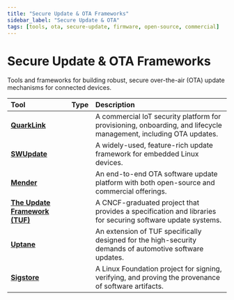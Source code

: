 ```yaml
---
title: "Secure Update & OTA Frameworks"
sidebar_label: "Secure Update & OTA"
tags: [tools, ota, secure-update, firmware, open-source, commercial]
---
```

# Secure Update & OTA Frameworks

Tools and frameworks for building robust, secure over-the-air (OTA) update mechanisms for connected devices.

| Tool | Type | Description |
| :--- | :--: | :---------- |
| [**QuarkLink**](https://www.cryptoquantique.com/products/quarklink) | <i class="fa-solid fa-dollar-sign"></i> | A commercial IoT security platform for provisioning, onboarding, and lifecycle management, including OTA updates. |
| [**SWUpdate**](https://sbabic.github.io/swupdate/) | <i class="fa-solid fa-code-branch"></i> | A widely-used, feature-rich update framework for embedded Linux devices. |
| [**Mender**](https://mender.io/) | <i class="fa-solid fa-code-branch"></i> | An end-to-end OTA software update platform with both open-source and commercial offerings. |
| [**The Update Framework (TUF)**](https://theupdateframework.io/) | <i class="fa-solid fa-code-branch"></i> | A CNCF-graduated project that provides a specification and libraries for securing software update systems. |
| [**Uptane**](https://uptane.github.io/) | <i class="fa-solid fa-code-branch"></i> | An extension of TUF specifically designed for the high-security demands of automotive software updates. |
| [**Sigstore**](https://www.sigstore.dev/) | <i class="fa-solid fa-code-branch"></i> | A Linux Foundation project for signing, verifying, and proving the provenance of software artifacts. | 

<!-- Citations -->
